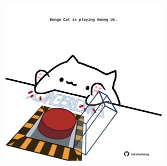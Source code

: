 <!-- built at 02/11/2022, 07:02:45 UTC -->
<p align="center">
  <img width="500" height="500" src="./ReadmeImage.svg">
</p>
